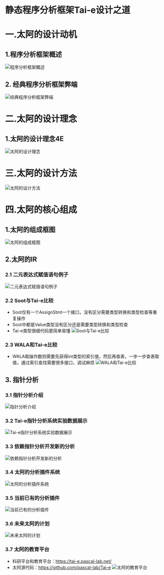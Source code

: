 # 静态程序分析框架Tai-e设计之道

# 一.太阿的设计动机
## 1.程序分析框架概述
![程序分析框架概述](image/Tai-e设计之道/程序分析框架概述.png)

## 2. 经典程序分析框架弊端
![经典程序分析框架弊端](image/Tai-e设计之道/经典程序分析框架弊端.png)

# 二.太阿的设计理念
## 1.太阿的设计理念4E
![太阿的设计理念](image/Tai-e设计之道/太阿的设计理念.png)

# 三.太阿的设计方法
![太阿的设计方法](image/Tai-e设计之道/太阿的设计方法.png)

# 四.太阿的核心组成
## 1.太阿的组成框图
![太阿的组成框图](image/Tai-e设计之道/太阿的组成框图.png)

## 2.太阿的IR
### 2.1 二元表达式赋值语句例子
![二元表达式赋值语句例子](image/Tai-e设计之道/二元表达式赋值语句例子.png)

### 2.2 Soot与Tai-e比较
* Soot仅有一个AssignStmt一个接口，没有区分需要类型转换和类型检查等重复操作
* Soot中都是Value类型没有区分还是需要类型转换和类型检查
* Tai-e类型很细代码更简单易懂
![Soot与Tai-e比较](image/Tai-e设计之道/Soot与Tai-e比较.png)

### 2.3 WALA和Tai-e比较
* WALA取操作数则需要先获得int类型的索引值，然后再查表，一步一步查表取值，通过索引查找需要很多接口，调试麻烦
![WALA和Tai-e比较](image/Tai-e设计之道/WALA和Tai-e比较.png)

## 3. 指针分析
### 3.1 指针分析介绍
![指针分析介绍](image/Tai-e设计之道/指针分析介绍.png)

### 3.2 Tai-e指针分析系统实验数据展示
![Tai-e指针分析系统实验数据展示](image/Tai-e设计之道/Tai-e指针分析系统实验数据展示.png)

### 3.3 依赖指针分析开发新的分析
![依赖指针分析开发新的分析](image/Tai-e设计之道/依赖指针分析开发新的分析.png)

### 3.4 太阿的分析插件系统
![太阿的分析插件系统](image/Tai-e设计之道/太阿的分析插件系统.png)

### 3.5 当前已有的分析插件 
![当前已有的分析插件](image/Tai-e设计之道/当前已有的分析插件.png)

### 3.6 未来太阿的计划
![未来太阿的计划](image/Tai-e设计之道/未来太阿的计划.png)

### 3.7 太阿的教育平台
* 科研平台和教育平台：https://tai-e.pascal-lab.net/
* 太阿源代码：https://github.com/pascal-lab/Tai-e
![太阿的教育平台](image/Tai-e设计之道/太阿的教育平台.png)